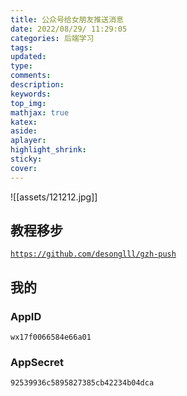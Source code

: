 ```yaml
---
title: 公众号给女朋友推送消息
date: 2022/08/29/ 11:29:05
categories: 后端学习
tags:
updated:
type:
comments:
description:
keywords:
top_img:
mathjax: true
katex:
aside:
aplayer:
highlight_shrink:
sticky:
cover:
---
```


![[assets/121212.jpg]]

## 教程移步

[`https://github.com/desonglll/gzh-push`](https://github.com/desonglll/gzh-push)

## 我的

### AppID

`wx17f0066584e66a01`

### AppSecret

`92539936c5895827385cb42234b04dca`
